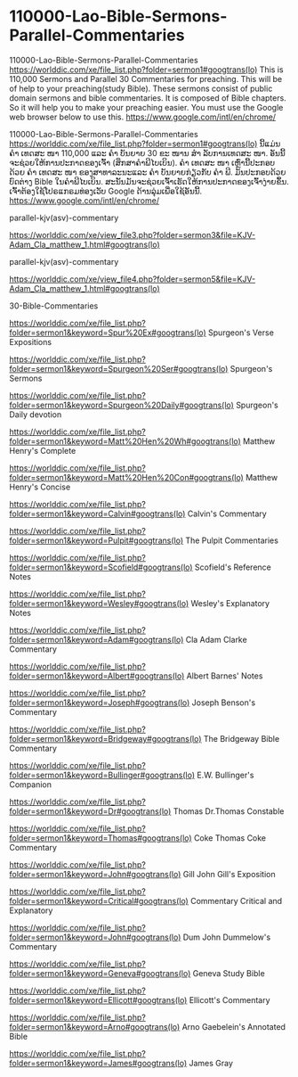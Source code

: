 # 110000-Lao-Bible-Sermons-Parallel-Commentaries
110000-Lao-Bible-Sermons-Parallel-Commentaries
https://worlddic.com/xe/file_list.php?folder=sermon1#googtrans(lo) 
This is 110,000 Sermons and Parallel 30 Commentaries for preaching. 
This will be of help to your preaching(study Bible). 
These sermons consist of public domain sermons and bible commentaries. 
It is composed of Bible chapters. 
So it will help you to make your preaching easier.
You must use the Google web browser below to use this.
https://www.google.com/intl/en/chrome/

110000-Lao-Bible-Sermons-Parallel-Commentaries
https://worlddic.com/xe/file_list.php?folder=sermon1#googtrans(lo)
ນີ້ແມ່ນ ຄຳ ເທດສະ ໜາ 110,000 ແລະ ຄຳ ບັນຍາຍ 30 ຂະ ໜານ ສຳ ລັບການເທດສະ ໜາ.
ອັນນີ້ຈະຊ່ວຍໃຫ້ການປະກາດຂອງເຈົ້າ (ສຶກສາຄໍາພີໄບເບິນ).
ຄຳ ເທດສະ ໜາ ເຫຼົ່ານີ້ປະກອບດ້ວຍ ຄຳ ເທດສະ ໜາ ຂອງສາທາລະນະແລະ ຄຳ ບັນຍາຍກ່ຽວກັບ ຄຳ ພີ.
ມັນປະກອບດ້ວຍບົດຕ່າງ Bible ໃນຄໍາພີໄບເບິນ.
ສະນັ້ນມັນຈະຊ່ວຍເຈົ້າເຮັດໃຫ້ການປະກາດຂອງເຈົ້າງ່າຍຂຶ້ນ.
ເຈົ້າຕ້ອງໃຊ້ໂປຣແກຣມທ່ອງເວັບ Google ດ້ານລຸ່ມເພື່ອໃຊ້ອັນນີ້.
https://www.google.com/intl/en/chrome/


parallel-kjv(asv)-commentary

https://worlddic.com/xe/view_file3.php?folder=sermon3&file=KJV-Adam_Cla_matthew_1.html#googtrans(lo) 

parallel-kjv(asv)-commentary

https://worlddic.com/xe/view_file4.php?folder=sermon5&file=KJV-Adam_Cla_matthew_1.html#googtrans(lo)

30-Bible-Commentaries

 https://worlddic.com/xe/file_list.php?folder=sermon1&keyword=Spur%20Ex#googtrans(lo) Spurgeon's Verse Expositions 
 
 https://worlddic.com/xe/file_list.php?folder=sermon1&keyword=Spurgeon%20Ser#googtrans(lo) Spurgeon's Sermons 
 
 https://worlddic.com/xe/file_list.php?folder=sermon1&keyword=Spurgeon%20Daily#googtrans(lo) Spurgeon's Daily devotion 
 
 https://worlddic.com/xe/file_list.php?folder=sermon1&keyword=Matt%20Hen%20Wh#googtrans(lo) Matthew Henry's Complete 
 
 https://worlddic.com/xe/file_list.php?folder=sermon1&keyword=Matt%20Hen%20Con#googtrans(lo) Matthew Henry's Concise 


 https://worlddic.com/xe/file_list.php?folder=sermon1&keyword=Calvin#googtrans(lo) Calvin's Commentary  
 
 https://worlddic.com/xe/file_list.php?folder=sermon1&keyword=Pulpit#googtrans(lo) The Pulpit Commentaries 
 
 https://worlddic.com/xe/file_list.php?folder=sermon1&keyword=Scofield#googtrans(lo) Scofield's Reference Notes  
 
 https://worlddic.com/xe/file_list.php?folder=sermon1&keyword=Wesley#googtrans(lo) Wesley's Explanatory Notes 
 
 https://worlddic.com/xe/file_list.php?folder=sermon1&keyword=Adam#googtrans(lo) Cla Adam Clarke Commentary 
 

 https://worlddic.com/xe/file_list.php?folder=sermon1&keyword=Albert#googtrans(lo) Albert Barnes' Notes 
 
 https://worlddic.com/xe/file_list.php?folder=sermon1&keyword=Joseph#googtrans(lo) Joseph Benson's Commentary 
 
 https://worlddic.com/xe/file_list.php?folder=sermon1&keyword=Bridgeway#googtrans(lo) The Bridgeway Bible Commentary 
 
 https://worlddic.com/xe/file_list.php?folder=sermon1&keyword=Bullinger#googtrans(lo) E.W. Bullinger's Companion 
 
 https://worlddic.com/xe/file_list.php?folder=sermon1&keyword=Dr#googtrans(lo) Thomas Dr.Thomas Constable 
 
 
 https://worlddic.com/xe/file_list.php?folder=sermon1&keyword=Thomas#googtrans(lo) Coke Thomas Coke Commentary 
 
 https://worlddic.com/xe/file_list.php?folder=sermon1&keyword=John#googtrans(lo) Gill John Gill's Exposition 
 
 https://worlddic.com/xe/file_list.php?folder=sermon1&keyword=Critical#googtrans(lo) Commentary Critical and Explanatory 
 
 https://worlddic.com/xe/file_list.php?folder=sermon1&keyword=John#googtrans(lo) Dum John Dummelow's Commentary 
 
 https://worlddic.com/xe/file_list.php?folder=sermon1&keyword=Geneva#googtrans(lo) Geneva Study Bible 
 
 
 https://worlddic.com/xe/file_list.php?folder=sermon1&keyword=Ellicott#googtrans(lo) Ellicott's Commentary 
 
 https://worlddic.com/xe/file_list.php?folder=sermon1&keyword=Arno#googtrans(lo) Arno Gaebelein's Annotated Bible 
 
 https://worlddic.com/xe/file_list.php?folder=sermon1&keyword=James#googtrans(lo) James Gray 
 
 

